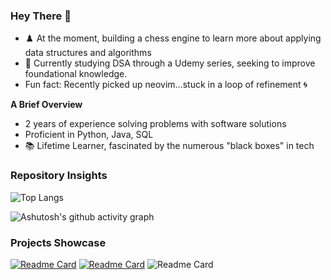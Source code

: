 ### Hey There 👋

-  ♟️ At the moment, building a chess engine to learn more about applying data structures and algorithms
- 🧩 Currently studying DSA through a Udemy series, seeking to improve foundational knowledge. 
- Fun fact: Recently picked up neovim...stuck in a loop of refinement 🌀

**A Brief Overview**
 - 2 years of experience solving problems with software solutions
 - Proficient in Python, Java, SQL
 - 📚 Lifetime Learner, fascinated by the numerous "black boxes" in tech

### Repository Insights

![Top Langs](https://github-readme-stats.vercel.app/api/top-langs/?username=bbulls14&hide=jupyter%20notebook,procfile,lua,shell&layout=compact)

![Ashutosh's github activity graph](https://github-readme-activity-graph.vercel.app/graph?username=bbulls14&theme=nord&radius=10&height=280)

### Projects Showcase
[![Readme Card](https://github-readme-stats.vercel.app/api/pin/?username=bbulls14&repo=2-opt_travelling_salesman)](https://github.com/bbulls14/2-opt_travelling_salesman)
[![Readme Card](https://github-readme-stats.vercel.app/api/pin/?username=bbulls14&repo=svd_book_recommender)](https://github.com/bbulls14/svd_book_recommender)
![Readme Card](https://github-readme-stats.vercel.app/api/pin/?username=bbulls14&repo=chess_app)

